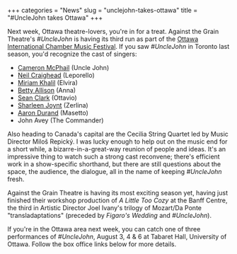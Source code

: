 +++
categories = "News"
slug = "unclejohn-takes-ottawa"
title = "#UncleJohn takes Ottawa"
+++

Next week, Ottawa theatre-lovers, you're in for a treat. Against the Grain Theatre's *#UncleJohn* is having its third run as part of the [Ottawa International Chamber Music Festival](http://www.chamberfest.com/). If you saw *#UncleJohn* in Toronto last season, you'd recognize the cast of singers:

- [Cameron McPhail](/scene/people/cameron-mcphail/) (Uncle John)
- [Neil Craighead](/scene/people/neil-craighead/) (Leporello)
- [Miriam Khalil](/scene/people/miriam-khalil/) (Elvira)
- [Betty Allison](/scene/people/betty-allison/) (Anna)
- [Sean Clark](/scene/people/sean-clark/) (Ottavio)
- [Sharleen Joynt](/scene/people/sharleen-joynt/) (Zerlina)
- [Aaron Durand](/scene/people/aaron-durand/) (Masetto)
- John Avey (The Commander)

Also heading to Canada's capital are the Cecilia String Quartet led by Music Director Miloš Repický. I was lucky enough to help out on the music end for a short while, a bizarre-in-a-great-way reunion of people and ideas. It's an impressive thing to watch such a strong cast reconvene; there's efficient work in a show-specific shorthand, but there are still questions about the space, the audience, the dialogue, all in the name of keeping *#UncleJohn* fresh.

Against the Grain Theatre is having its most exciting season yet, having just finished their workshop production of *A Little Too Cozy* at the Banff Centre, the third in Artistic Director Joel Ivany's trilogy of Mozart/Da Ponte "transladaptations" (preceded by *Figaro's Wedding* and *#UncleJohn*). 

If you're in the Ottawa area next week, you can catch one of three performances of *#UncleJohn*, August 3, 4 & 6 at Tabaret Hall, University of Ottawa. Follow the box office links below for more details.
